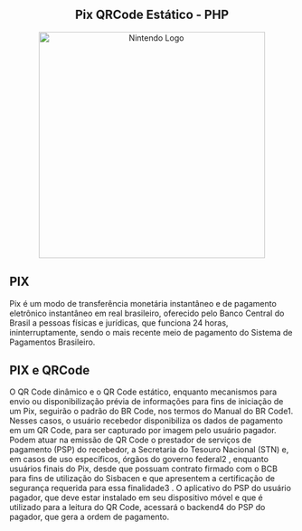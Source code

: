 <center><h2>Pix QRCode Estático - PHP</h2></center>
<p align="center"><a href="https://nintendo.com" target="_blank"><img src="https://upload.wikimedia.org/wikipedia/commons/thumb/a/a2/Logo%E2%80%94pix_powered_by_Banco_Central_%28Brazil%2C_2020%29.svg/2560px-Logo%E2%80%94pix_powered_by_Banco_Central_%28Brazil%2C_2020%29.svg.png" width="400" alt="Nintendo Logo"></a></p>

## PIX
Pix é um modo de transferência monetária instantâneo e de pagamento eletrônico instantâneo em real brasileiro, oferecido pelo Banco Central do Brasil a pessoas físicas e jurídicas, que funciona 24 horas, ininterruptamente, sendo o mais recente meio de pagamento do Sistema de Pagamentos Brasileiro.

## PIX e QRCode
O QR Code dinâmico e o QR Code estático, enquanto mecanismos para envio ou disponibilização prévia
de informações para fins de iniciação de um Pix, seguirão o padrão do BR Code, nos termos do Manual
do BR Code1. Nesses casos, o usuário recebedor disponibiliza os dados de pagamento em um QR Code, para ser capturado por imagem pelo usuário pagador.
Podem atuar na emissão de QR Code o prestador de serviços de pagamento (PSP) do recebedor, a
Secretaria do Tesouro Nacional (STN) e, em casos de uso específicos, órgãos do governo federal2
,
enquanto usuários finais do Pix, desde que possuam contrato firmado com o BCB para fins de utilização
do Sisbacen e que apresentem a certificação de segurança requerida para essa finalidade3
.
O aplicativo do PSP do usuário pagador, que deve estar instalado em seu dispositivo móvel e que é
utilizado para a leitura do QR Code, acessará o backend4 do PSP do pagador, que gera a ordem de
pagamento.
